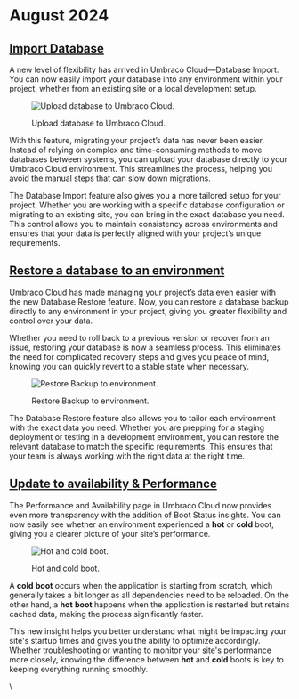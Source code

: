 # August 2024

## [Import Database](../../../build-and-customize-your-solution/ready-to-set-up-your-project/databases/backups.md#upload-database)

A new level of flexibility has arrived in Umbraco Cloud—Database Import. You can now easily import your database into any environment within your project, whether from an existing site or a local development setup.

<figure><img src="../../../.gitbook/assets/image (88).png" alt="Upload database to Umbraco Cloud."><figcaption><p>Upload database to Umbraco Cloud.</p></figcaption></figure>

With this feature, migrating your project’s data has never been easier. Instead of relying on complex and time-consuming methods to move databases between systems, you can upload your database directly to your Umbraco Cloud environment. This streamlines the process, helping you avoid the manual steps that can slow down migrations.

The Database Import feature also gives you a more tailored setup for your project. Whether you are working with a specific database configuration or migrating to an existing site, you can bring in the exact database you need. This control allows you to maintain consistency across environments and ensures that your data is perfectly aligned with your project’s unique requirements.

## [Restore a database to an environment](../../../build-and-customize-your-solution/ready-to-set-up-your-project/databases/backups.md#restore-database)

Umbraco Cloud has made managing your project’s data even easier with the new Database Restore feature. Now, you can restore a database backup directly to any environment in your project, giving you greater flexibility and control over your data.

Whether you need to roll back to a previous version or recover from an issue, restoring your database is now a seamless process. This eliminates the need for complicated recovery steps and gives you peace of mind, knowing you can quickly revert to a stable state when necessary.

<figure><img src="../../../.gitbook/assets/image (89).png" alt="Restore Backup to environment."><figcaption><p>Restore Backup to environment.</p></figcaption></figure>

The Database Restore feature also allows you to tailor each environment with the exact data you need. Whether you are prepping for a staging deployment or testing in a development environment, you can restore the relevant database to match the specific requirements. This ensures that your team is always working with the right data at the right time.

## [Update to availability & Performance](../../../monitor-and-troubleshoot/availability-performance.md#platform-and-cms-events)

The Performance and Availability page in Umbraco Cloud now provides even more transparency with the addition of Boot Status insights. You can now easily see whether an environment experienced a **hot** or **cold** boot, giving you a clearer picture of your site’s performance.

<figure><img src="../../../.gitbook/assets/image (90).png" alt="Hot and cold boot."><figcaption><p>Hot and cold boot.</p></figcaption></figure>

A **cold** **boot** occurs when the application is starting from scratch, which generally takes a bit longer as all dependencies need to be reloaded. On the other hand, a **hot** **boot** happens when the application is restarted but retains cached data, making the process significantly faster.

This new insight helps you better understand what might be impacting your site's startup times and gives you the ability to optimize accordingly. Whether troubleshooting or wanting to monitor your site's performance more closely, knowing the difference between **hot** and **cold** boots is key to keeping everything running smoothly.

\
